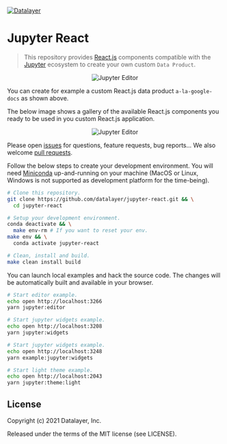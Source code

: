 [![Datalayer](https://datalayer.s3.us-east-1.amazonaws.com/datalayer-25.svg)](https://datalayer.io)

# Jupyter React

> This repository provides [React.js](https://reactjs.org) components compatible with the [Jupyter](https://jupyter.org) ecosystem to create your own custom `Data Product`.

<div align="center" style="text-align: center">
  <img alt="Jupyter Editor" src="https://docs.datalayer.io/assets/images/jupyter-editor-2f39f51a4596173b8ffcf33d62ec5278.gif" />
</div>

You can create for example a custom React.js data product `a-la-google-docs` as shown above.

The below image shows a gallery of the available React.js components you ready to be used in you custom React.js application.

<div align="center" style="text-align: center">
  <img alt="Jupyter Editor" src="https://docs.datalayer.io/assets/images/gallery-d29737240a1e3cc60b8f3b4676ccc07f.gif" />
</div>

Please open [issues](https://github.com/datalayer/datalayer/issues) for questions, feature requests, bug reports... We also welcome [pull requests](https://github.com/datalayer/datalayer/pulls).

Follow the below steps to create your development environment. You will need [Miniconda](https://docs.conda.io/en/latest/miniconda.html) up-and-running on your machine (MacOS or Linux, Windows is not supported as development platform for the time-being).

```bash
# Clone this repository.
git clone https://github.com/datalayer/jupyter-react.git && \
  cd jupyter-react
```

```bash
# Setup your development environment.
conda deactivate && \
  make env-rm # If you want to reset your env.
make env && \
  conda activate jupyter-react
```

```bash
# Clean, install and build.
make clean install build
```

You can launch local examples and hack the source code. The changes will be automatically built and available in your browser.

```bash
# Start editor example.
echo open http://localhost:3266
yarn jupyter:editor
```

```bash
# Start jupyter widgets example.
echo open http://localhost:3208
yarn jupyter:widgets
```

```bash
# Start jupyter widgets example.
echo open http://localhost:3248
yarn example:jupyter:widgets
```

```bash
# Start light theme example.
echo open http://localhost:2043
yarn jupyter:theme:light
```
<!--
## 🚧 Static Example

You can build a static example website that will be available under the `example/.out` folder.

```bash
# This will open example/.out/index.html in your browser.
make example-example && \
  open example/.out/index.html
```

You can deploy the example in your [Vercel](https://vercel.com) (former Now.js) account. Ccnfigure a vercel `datalayer-jupyter-react-example` project with:

- Build command: `yarn build:vercel`
- Output directory: `storybook/.out`.

Then run the following command to deploy in you vercel.

```bash 
# Deploy the example (if you have karma for).
# open https://api/jupyter.datalayer.io
make example-deploy
```
-->
## License

Copyright (c) 2021 Datalayer, Inc.

Released under the terms of the MIT license (see LICENSE).
